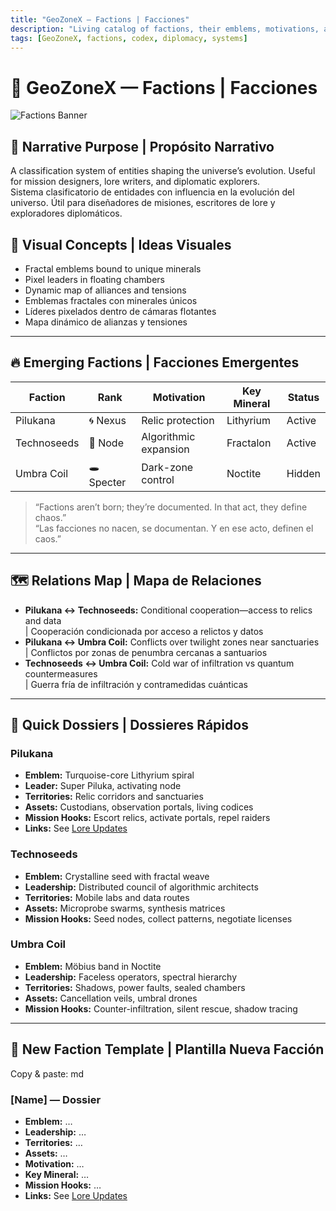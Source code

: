 ```yaml
---
title: "GeoZoneX — Factions | Facciones"
description: "Living catalog of factions, their emblems, motivations, and key minerals."
tags: [GeoZoneX, factions, codex, diplomacy, systems]
---
```


# 🧬 GeoZoneX — Factions | Facciones  
![Factions Banner](../../assets/banners/factions/banner.png)

## 🧠 Narrative Purpose | Propósito Narrativo  
A classification system of entities shaping the universe’s evolution. Useful for mission designers, lore writers, and diplomatic explorers.  
Sistema clasificatorio de entidades con influencia en la evolución del universo. Útil para diseñadores de misiones, escritores de lore y exploradores diplomáticos.

## 🌌 Visual Concepts | Ideas Visuales  
- Fractal emblems bound to unique minerals  
- Pixel leaders in floating chambers  
- Dynamic map of alliances and tensions  
- Emblemas fractales con minerales únicos  
- Líderes pixelados dentro de cámaras flotantes  
- Mapa dinámico de alianzas y tensiones

---

## 🔥 Emerging Factions | Facciones Emergentes  

| Faction | Rank | Motivation | Key Mineral | Status |
|--------|------|------------|-------------|--------|
| Pilukana | 🌀 Nexus | Relic protection | Lithyrium | Active |
| Technoseeds | 🧠 Node | Algorithmic expansion | Fractalon | Active |
| Umbra Coil | 🕳️ Specter | Dark-zone control | Noctite | Hidden |

> “Factions aren’t born; they’re documented. In that act, they define chaos.”  
> “Las facciones no nacen, se documentan. Y en ese acto, definen el caos.”

---

## 🗺️ Relations Map | Mapa de Relaciones  
- **Pilukana ↔ Technoseeds:** Conditional cooperation—access to relics and data  
  | Cooperación condicionada por acceso a relictos y datos  
- **Pilukana ↔ Umbra Coil:** Conflicts over twilight zones near sanctuaries  
  | Conflictos por zonas de penumbra cercanas a santuarios  
- **Technoseeds ↔ Umbra Coil:** Cold war of infiltration vs quantum countermeasures  
  | Guerra fría de infiltración y contramedidas cuánticas

---

## 📓 Quick Dossiers | Dossieres Rápidos  

### Pilukana  
- **Emblem:** Turquoise-core Lithyrium spiral  
- **Leader:** Super Piluka, activating node  
- **Territories:** Relic corridors and sanctuaries  
- **Assets:** Custodians, observation portals, living codices  
- **Mission Hooks:** Escort relics, activate portals, repel raiders  
- **Links:** See [Lore Updates](./lore-updates.md#manifiesto-pilukano-2025-08-05)  

### Technoseeds  
- **Emblem:** Crystalline seed with fractal weave  
- **Leadership:** Distributed council of algorithmic architects  
- **Territories:** Mobile labs and data routes  
- **Assets:** Microprobe swarms, synthesis matrices  
- **Mission Hooks:** Seed nodes, collect patterns, negotiate licenses  

### Umbra Coil  
- **Emblem:** Möbius band in Noctite  
- **Leadership:** Faceless operators, spectral hierarchy  
- **Territories:** Shadows, power faults, sealed chambers  
- **Assets:** Cancellation veils, umbral drones  
- **Mission Hooks:** Counter-infiltration, silent rescue, shadow tracing

---

## 🧩 New Faction Template | Plantilla Nueva Facción

Copy & paste:
md
### [Name] — Dossier
- **Emblem:** …
- **Leadership:** …
- **Territories:** …
- **Assets:** …
- **Motivation:** …
- **Key Mineral:** …
- **Mission Hooks:** …
- **Links:** See [Lore Updates](./lore-updates.md#)
